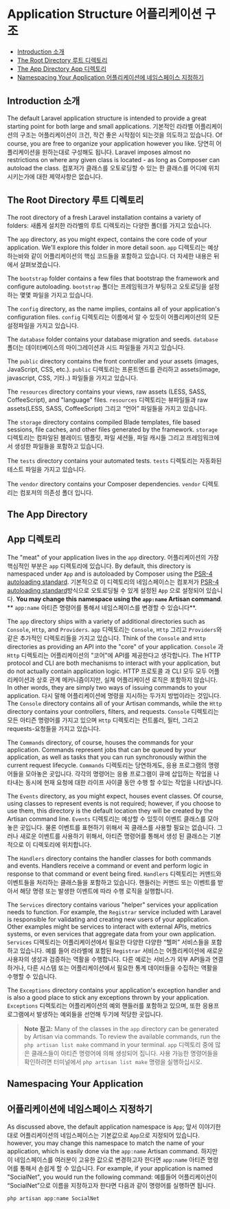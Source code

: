 # Application Structure  어플리케이션 구조

- [Introduction 소개](#introduction)
- [The Root Directory 루트 디렉토리](#the-root-directory)
- [The App Directory App 디렉토리](#the-app-directory)
- [Namespacing Your Application 어플리케이션에 네임스페이스 지정하기](#namespacing-your-application)

<a name="introduction"></a>
## Introduction 소개

The default Laravel application structure is intended to provide a great starting point for both large and small applications. 기본적인 라라벨 어플리케이션의 구조는 어플리케이션이 크건, 작건 좋은 시작점이 되는것을 의도하고 있습니다. Of course, you are free to organize your application however you like. 당연히 어플리케이션을 원하는대로 구성해도 됩니다. Laravel imposes almost no restrictions on where any given class is located - as long as Composer can autoload the class. 컴포저가 클래스를 오토로딩할 수 있는 한 클래스를 어디에 위치시키는가에 대한 제약사항은 없습니다. 

<a name="the-root-directory"></a>
## The Root Directory 루트 디렉토리

The root directory of a fresh Laravel installation contains a variety of folders: 새롭게 설치한 라라벨의 루트 디렉토리는 다양한 폴더를 가지고 있습니다. 

The `app` directory, as you might expect, contains the core code of your application. We'll explore this folder in more detail soon. `app` 디렉토리는 예상하는바와 같이 어플리케이션의 핵심 코드들을 포함하고 있습니다. 더 자세한 내용은 뒤에서 살펴보겠습니다. 

The `bootstrap` folder contains a few files that bootstrap the framework and configure autoloading. `bootstrap` 폴더는 프레임워크가 부팅하고 오토로딩을 설정하는 몇몇 파일을 가지고 있습니다. 

The `config` directory, as the name implies, contains all of your application's configuration files. `config` 디렉토리는 이름에서 알 수 있듯이 어플리케이션의 모든 설정파일을 가지고 있습니다. 

The `database` folder contains your database migration and seeds.
`database` 폴더는 데이터베이스의 마이그레이션과 시드 파일들을 가지고 있습니다. 

The `public` directory contains the front controller and your assets (images, JavaScript, CSS, etc.). `public` 디렉토리는 프론트엔드를 관리하고 assets(image, javascript, CSS, 기타..) 파일들을 가지고 있습니다. 

The `resources` directory contains your views, raw assets (LESS, SASS, CoffeeScript), and "language" files. `resources` 디렉토리는 뷰파일들과 raw assets(LESS, SASS, CoffeeScript) 그리고 “언어” 파일들을 가지고 있습니다. 

The `storage` directory contains compiled Blade templates, file based sessions, file caches, and other files generated by the framework. `storage` 디렉토리는 컴파일된 블레이드 템플릿, 파일 세션들, 파일 캐시들 그리고 프레임워크에서 생성한 파일들을 포함하고 있습니다. 

The `tests` directory contains your automated tests.
`tests` 디렉토리는 자동화된 테스트 파일을 가지고 있습니다. 

The `vendor` directory contains your Composer dependencies.
`vendor` 디렉토리는 컴포저의 의존성 폴더 입니다. 

<a name="the-app-directory"></a>
## The App Directory 
## App 디렉토리

The "meat" of your application lives in the `app` directory. 어플리케이션의 가장 핵심적인 부분은 `app` 디렉토리에 있습니다. By default, this directory is namespaced under `App` and is autoloaded by Composer using the [PSR-4 autoloading standard](http://www.php-fig.org/psr/psr-4/). 기본적으로 이 디렉토리의 네임스페이스는 컴포저가 [PSR-4 autoloading standard](http://www.php-fig.org/psr/psr-4/)방식으로 오토로딩될 수 있게 설정된 `App` 으로 설정되어 있습니다.  **You may change this namespace using the `app:name` Artisan command**.
** `app:name` 아티즌 명령어를 통해서 네임스페이스를 변경할 수 있습니다**.

The `app` directory ships with a variety of additional directories such as `Console`, `Http`, and `Providers`. `app` 디렉토리는 `Console`, `Http` 그리고 `Providers`와 같은 추가적인 디렉토리들을 가지고 있습니다. Think of the `Console` and `Http` directories as providing an API into the "core" of your application. `Console` 과 `Http` 디렉토리는 어플리케이션의 "코어"에 API를 제공한다고 생각합니다. The HTTP protocol and CLI are both mechanisms to interact with your application, but do not actually contain application logic. HTTP 프로토콜 과 CLI 모두 모두 어플리케이션과 상호 관계 메커니즘이지만, 실제 어플리케이션 로직은 포함하지 않습니다. In other words, they are simply two ways of issuing commands to your application. 다시 말해 어플리케이션에 명령을 지시하는 두가지 방법이라는 것입니다. The `Console` directory contains all of your Artisan commands, while the `Http` directory contains your controllers, filters, and requests. `Console` 디렉토리는 모든 아티즌 명령어를 가지고 있으며 `Http` 디렉토리는 컨트롤러, 필터, 그리고 requests-요청들을 가지고 있습니다. 

The `Commands` directory, of course, houses the commands for your application. Commands represent jobs that can be queued by your application, as well as tasks that you can run synchronously within the current request lifecycle. `Commands` 디렉토리는 당연하게도, 응용 프로그램의 명령어들을 모아놓은 곳입니다. 각각의 명령어는 응용 프로그램이 큐에 삽입하는 작업을 나타내는 동시에 현재 요청에 대한 라이프 사이클 동안 수행 할 수있는 작업을 나타냅니다.

The `Events` directory, as you might expect, houses event classes. Of course, using classes to represent events is not required; however, if you choose to use them, this directory is the default location they will be created by the Artisan command line. `Events` 디렉토리는 예상할 수 있듯이 이벤트 클래스를 모아놓은 곳입니다. 물론 이벤트를 표현하기 위해서 꼭 클래스를 사용할 필요는 없습니다. 그러나 새로운 이벤트를 사용하기 위해서, 아티즌 명령어를 통해서 생성 된 클래스는 기본적으로 이 디렉토리에 위치합니다. 

The `Handlers` directory contains the handler classes for both commands and events. Handlers receive a command or event and perform logic in response to that command or event being fired. `Handlers` 디렉토리는 커맨드와 이벤트들을 처리하는 클래스들을 포함하고 있습니다.  핸들러는 커맨드 또는 이벤트를 받아서 해당 명령 또는 발생한 이벤트에 따라 수행 로직을 실행합니다.

The `Services` directory contains various "helper" services your application needs to function. For example, the `Registrar` service included with Laravel is responsible for validating and creating new users of your application. Other examples might be services to interact with external APIs, metrics systems, or even services that aggregate data from your own application. `Services` 디렉토리는 어플리케이션에서 필요한 다양한 다양한 “헬퍼” 서비스들을 포함하고 있습니다. 예를 들어 라라벨에 포함된 `Registrar` 서비스는  어플리케이션에 새로운 사용자의 생성과 검증하는 역활을 수행합니다. 다른 예로는 서비스가 외부 API들과 연결하거나, 다른 시스템 또는 어플리케이션에서 필요한 통계 데이터들을 수집하는 역활을 수행할 수 있습니다. 

The `Exceptions` directory contains your application's exception handler and is also a good place to stick any exceptions thrown by your application. `Exceptions` 디렉토리는  어플리케이션의 예외 핸들러를 포함하고 있으며, 또한 응용프로그램에서 발생하는 예외들을 선언해 두기에 적당한 곳입니다.

> **Note 참고:** Many of the classes in the `app` directory can be generated by Artisan via commands. To review the available commands, run the `php artisan list make` command in your terminal.  `app` 디렉토리 중에 많은 클래스들이 아티즌 명령어에 의해 생성되어 집니다. 사용 가능한 명령어들을 확인하려면 터미널에서 `php artisan list make` 명령을 실행하십시오.

<a name="namespacing-your-application"></a>
## Namespacing Your Application 
## 어플리케이션에 네임스페이스 지정하기

As discussed above, the default application namespace is `App`; 앞서 이야기한대로 어플리케이션의 네임스페이스는 기본값으로 `App`으로 지정되어 있습니다. however, you may change this namespace to match the name of your application, which is easily done via the `app:name` Artisan command. 하지만 이 네임스페이스를 여러분이 고유한 값으로 변경하고자 한다면 `app:name` 아티즌 명령어를 통해서 손쉽게 할 수 있습니다. For example, if your application is named "SocialNet", you would run the following command: 예를들어 어플리케이션이 “SocialNet”으로 이름을 지정하고자 한다면 다음과 같이 명령어를 실행하면 됩니다. 

	php artisan app:name SocialNet
